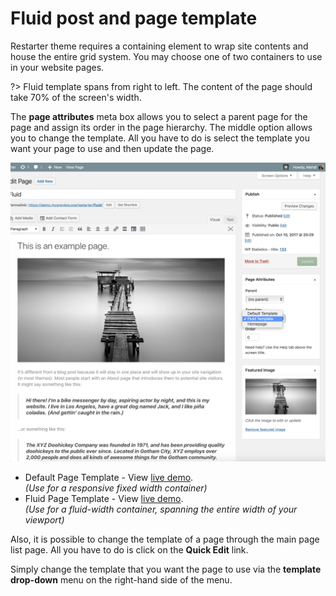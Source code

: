 # Fluid post and page template

Restarter theme requires a containing element to wrap site contents and house the entire grid system. You may choose one of two containers to use in your website pages.

?> Fluid template spans from right to left. The content of the page should take 70% of the screen's width.

The **page attributes** meta box allows you to select a parent page for the page and assign its order in the page hierarchy. The middle option allows you to change the template. All you have to do is select the template you want your page to use and then update the page.

![Create a post](img/fluid-post-and-page-template-restarter-theme.png)

* Default Page Template - View [live demo](https://demo.mypreview.one/restarter/default).<br/>
*(Use for a responsive fixed width container)*
* Fluid Page Template - View [live demo](https://demo.mypreview.one/restarter/fluid).<br/>
*(Use for a fluid-width container, spanning the entire width of your viewport)*

Also, it is possible to change the template of a page through the main page list page. All you have to do is click on the **Quick Edit** link.

Simply change the template that you want the page to use via the **template drop-down** menu on the right-hand side of the menu.
